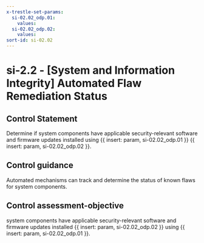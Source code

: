 ```yaml
---
x-trestle-set-params:
  si-02.02_odp.01:
    values:
  si-02.02_odp.02:
    values:
sort-id: si-02.02
---
```


# si-2.2 - \[System and Information Integrity\] Automated Flaw Remediation Status

## Control Statement

Determine if system components have applicable security-relevant software and firmware updates installed using {{ insert: param, si-02.02_odp.01 }} {{ insert: param, si-02.02_odp.02 }}.

## Control guidance

Automated mechanisms can track and determine the status of known flaws for system components.

## Control assessment-objective

system components have applicable security-relevant software and firmware updates installed {{ insert: param, si-02.02_odp.02 }} using {{ insert: param, si-02.02_odp.01 }}.
